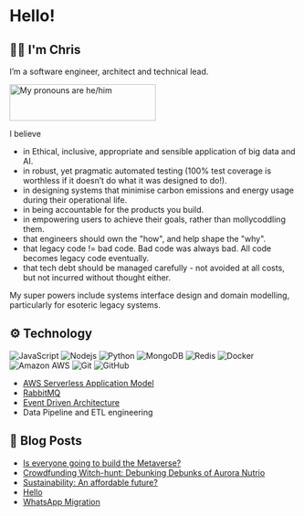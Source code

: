 # Hello!
## 👋🏻 I'm Chris
I’m a software engineer, architect and technical lead.

<a href="https://pronouns.vercel.app" title="Add pronouns to your own profile">
  <img src="https://pronouns.vercel.app/he/him?gradient=purple%20love" width="256" height="64" alt="My pronouns are he/him">
</a>

I believe

* in Ethical, inclusive, appropriate and sensible application of big data and AI.
* in robust, yet pragmatic automated testing (100% test coverage is worthless if it doesn’t do what it was designed to do!).
* in designing systems that minimise carbon emissions and energy usage during their operational life.
* in being accountable for the products you build.
* in empowering users to achieve their goals, rather than mollycoddling them.
* that engineers should own the "how", and help shape the "why".
* that legacy code != bad code. Bad code was always bad. All code becomes legacy code eventually.
* that tech debt should be managed carefully - not avoided at all costs, but not incurred without thought either.

My super powers include systems interface design and domain modelling, particularly for esoteric legacy systems.

## ⚙️ Technology
![JavaScript](https://img.shields.io/badge/-JavaScript-lightgrey?style=for-the-badge&logo=javascript)
![Nodejs](https://img.shields.io/badge/-Nodejs-lightgrey?style=for-the-badge&logo=Node.js)
![Python](https://img.shields.io/badge/-Python-lightgrey?style=for-the-badge&logo=Python)
![MongoDB](https://img.shields.io/badge/-MongoDB-lightgrey?style=for-the-badge&logo=mongodb)
![Redis](https://img.shields.io/badge/-Redis-lightgrey?style=for-the-badge&logo=Redis)
![Docker](https://img.shields.io/badge/-Docker-lightgrey?style=for-the-badge&logo=docker)
![Amazon AWS](https://img.shields.io/badge/Amazon%20AWS-lightgrey?style=for-the-badge&logo=amazon-aws)
![Git](https://img.shields.io/badge/-Git-lightgrey?style=for-the-badge&logo=git)
![GitHub](https://img.shields.io/badge/-GitHub-lightgrey?style=for-the-badge&logo=github)

* [AWS Serverless Application Model](https://aws.amazon.com/serverless/sam/)
* [RabbitMQ](https://www.rabbitmq.com/)
* [Event Driven Architecture](https://en.wikipedia.org/wiki/Event-driven_architecture)
* Data Pipeline and ETL engineering

## 📝 Blog Posts
<!-- BLOG-POST-LIST:START -->
- [Is everyone going to build the Metaverse?](https://naxxfish.net/posts/2021-11-29-everyones-building-a-metaverse/)
- [Crowdfunding Witch-hunt: Debunking Debunks of Aurora Nutrio](https://naxxfish.net/posts/2021-04-18-crowdfunding-witchhunt/)
- [Sustainability: An affordable future?](https://naxxfish.net/affordable-sustainability-2021/)
- [Hello](https://naxxfish.net/hello/)
- [WhatsApp Migration](https://naxxfish.net/whatsapp-keychange/)
<!-- BLOG-POST-LIST:END -->

